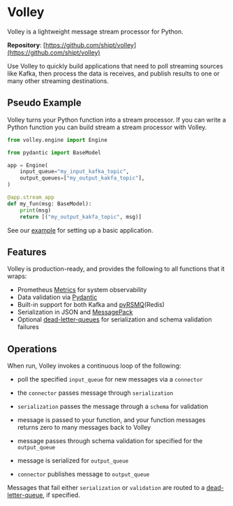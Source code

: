 # **Volley**

Volley is a lightweight message stream processor for Python.



</a>


</a>

**Repository**: [https://github.com/shipt/volley](https://github.com/shipt/volley)

Use Volley to quickly build applications that need to poll streaming sources like Kafka, then process the data is receives, and publish results to one or many other streaming destinations.


## Pseudo Example

Volley turns your Python function into a stream processor. If you can write a Python function you can build stream a stream processor with Volley.

```python
from volley.engine import Engine

from pydantic import BaseModel

app = Engine(
    input_queue="my_input_kafka_topic",
    output_queues=["my_output_kakfa_topic"],
)

@app.stream_app
def my_fun(msg: BaseModel):
    print(msg)
    return [("my_output_kakfa_topic", msg)]

```

See our [example](./example.md) for setting up a basic application.


## Features

Volley is production-ready, and provides the following to all functions that it wraps:

- Prometheus [Metrics](./metrics.md) for system observability
- Data validation via [Pydantic](https://pydantic-docs.helpmanual.io/)
- Built-in support for both Kafka and [pyRSMQ](https://github.com/mlasevich/PyRSMQ)(Redis)
- Serialization in JSON and [MessagePack](https://msgpack.org/index.html)
- Optional [dead-letter-queues](deadletterqueue.md) for serialization and schema validation failures

## Operations

When run, Volley invokes a continuous loop of the following:

  - poll the specified `input_queue` for new messages via a `connector`

  - the `connector` passes message through `serialization`

  - `serialization` passes the message through a `schema` for validation

  - message is passed to your function, and your function messages returns zero to many messages back to Volley

  - message passes through schema validation for specified for the `output_queue`

  - message is serialized for `output_queue`

  - `connector` publishes message to `output_queue`


Messages that fail either `serialization` or `validation` are routed to a [dead-letter-queue](./deadletterqueue.md), if specified.